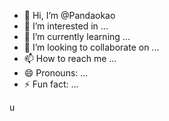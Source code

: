 - 👋 Hi, I’m @Pandaokao
- 👀 I’m interested in ...
- 🌱 I’m currently learning ...
- 💞️ I’m looking to collaborate on ...
- 📫 How to reach me ...
- 😄 Pronouns: ...
- ⚡ Fun fact: ...

<!---
Pandaokao/Pandaokao is a ✨ special ✨ repository because its `README.md` (this file) appears on your GitHub profile.
You can click the Preview link to take a look at your changes.
--->
u
